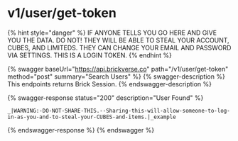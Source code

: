 # v1/user/get-token

{% hint style="danger" %}
IF ANYONE TELLS YOU GO HERE AND GIVE YOU THE DATA. DO NOT! THEY WILL BE ABLE TO STEAL YOUR ACCOUNT, CUBES, AND LIMITEDS. THEY CAN CHANGE YOUR EMAIL AND PASSWORD VIA SETTINGS. THIS IS A LOGIN TOKEN.
{% endhint %}

{% swagger baseUrl="https://api.brickverse.co" path="/v1/user/get-token" method="post" summary="Search Users" %}
{% swagger-description %}
This endpoints returns Brick Session.
{% endswagger-description %}

{% swagger-response status="200" description="User Found" %}
```
_|WARNING:-DO-NOT-SHARE-THIS.--Sharing-this-will-allow-someone-to-log-in-as-you-and-to-steal-your-CUBES-and-items.|_example
```
{% endswagger-response %}
{% endswagger %}
